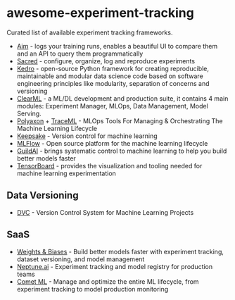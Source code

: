# awesome-experiment-tracking
Curated list of available experiment tracking frameworks.

- [Aim](https://aimstack.io/) - logs your training runs, enables a beautiful UI to compare them and an API to query them programmatically
- [Sacred](https://github.com/IDSIA/sacred/) - configure, organize, log and reproduce experiments
- [Kedro](https://github.com/kedro-org/kedro) - open-source Python framework for creating reproducible, maintainable and modular data science code based on software engineering principles like modularity, separation of concerns and versioning
- [ClearML](https://github.com/allegroai/clearml) - a ML/DL development and production suite, it contains 4 main modules: Experiment Manager, MLOps, Data Management, Model Serving.
- [Polyaxon](https://polyaxon.com/) + [TraceML](https://github.com/polyaxon/traceml) - MLOps Tools For Managing & Orchestrating The Machine Learning Lifecycle
- [Keepsake](https://github.com/replicate/keepsake) - Version control for machine learning
- [MLFlow](https://github.com/mlflow/mlflow) - Open source platform for the machine learning lifecycle
- [GuildAI](https://guild.ai/) - brings systematic control to machine learning to help you build better models faster
- [TensorBoard](https://www.tensorflow.org/tensorboard/) - provides the visualization and tooling needed for machine learning experimentation

## Data Versioning

- [DVC](https://dvc.org/) - Version Control System for Machine Learning Projects

## SaaS

- [Weights & Biases](https://wandb.ai/site) - Build better models faster with experiment tracking, dataset versioning, and model management
- [Neptune.ai](https://neptune.ai/) - Experiment tracking and model registry for production teams 
- [Comet ML](https://www.comet.ml/site/) - Manage and optimize the entire ML lifecycle, from experiment tracking to model production monitoring

